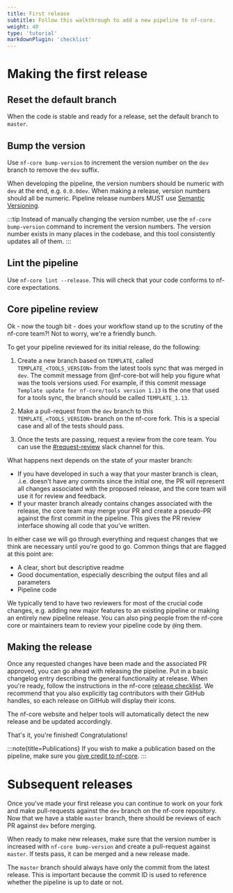 ```yaml
---
title: First release
subtitle: Follow this walkthrough to add a new pipeline to nf-core.
weight: 40
type: 'tutorial'
markdownPlugin: 'checklist'
---
```


# Making the first release

## Reset the default branch

When the code is stable and ready for a release, set the default branch to `master`.

## Bump the version

Use `nf-core bump-version` to increment the version number on the `dev` branch to remove
the `dev` suffix.

When developing the pipeline, the version numbers should be numeric with `dev` at the end,
e.g. `0.0.0dev`. When making a release, version numbers should all be numeric. Pipeline
release numbers MUST use [Semantic Versioning](https://semver.org/).

:::tip
Instead of manually changing the version number, use the `nf-core bump-version` command to increment the version numbers. The version number
exists in many places in the codebase, and this tool consistently updates all of them.
:::

## Lint the pipeline

Use `nf-core lint --release`. This will check that your code conforms to nf-core expectations.

## Core pipeline review

Ok - now the tough bit - does your workflow stand up to the scrutiny of the nf-core team?!
Not to worry, we're a friendly bunch.

To get your pipeline reviewed for its initial release, do the following:

1. Create a new branch based on `TEMPLATE`, called `TEMPLATE_<TOOLS_VERSION>` from the latest tools sync that was merged in `dev`.
   The commit message from @nf-core-bot will help you figure what was the tools versions used.
   For example, if this commit message `Template update for nf-core/tools version 1.13` is the one that used for a tools sync,
   the branch should be called `TEMPLATE_1.13`.

2. Make a pull-request from the `dev` branch to this `TEMPLATE_<TOOLS_VERSION>` branch on the nf-core fork. This is a
   special case and all of the tests should pass.

3. Once the tests are passing, request a review from the core team. You can use the
   [#request-review](https://app.slack.com/client/TE6CZUZPH/CQY2U5QU9) slack channel for this.

What happens next depends on the state of your master branch:

- If you have developed in such a way that your master branch is clean, .i.e. doesn't have
  any commits since the initial one, the PR will represent all changes
  associated with the proposed release, and the core team will use it for review and
  feedback.
- If your master branch already contains changes associated with the release, the core
  team may merge your PR and create a pseudo-PR against the first commit in the
  pipeline. This gives the PR review interface showing all code that you've written.

In either case we will go through everything and request changes that we think are
necessary until you're good to go. Common things that are flagged at this point are:

- A clear, short but descriptive readme
- Good documentation, especially describing the output files and all parameters
- Pipeline code

We typically tend to have two reviewers for most of the crucial code changes, e.g. adding
new major features to an existing pipeline or making an entirely new pipeline release. You
can also ping people from the nf-core core or maintainers team to review your pipeline
code by `@`ing them.

## Making the release

Once any requested changes have been made and the associated PR approved, you can go ahead
with releasing the pipeline. Put in a basic changelog entry describing the general
functionality at release. When you're ready, follow the instructions in the nf-core
[release checklist](/docs/checklists/pipeline_release). We recommend that you also explicitly
tag contributors with their GitHub handles, so each release on GitHub will display their icons.

The nf-core website and helper tools will automatically detect the new release and be updated accordingly.

That's it, you're finished! Congratulations!

:::note{title=Publications}
If you wish to make a publication based on the pipeline, make sure you [give credit to nf-core](/docs/guidelines/pipelines/recommendations/publication_credit).
:::

# Subsequent releases

Once you've made your first release you can continue to work on your fork and make pull-requests
against the `dev` branch on the nf-core repository. Now that we have a stable `master` branch,
there should be reviews of each PR against `dev` before merging.

When ready to make new releases, make sure that the version number is increased with
`nf-core bump-version` and create a pull-request against `master`. If tests pass, it
can be merged and a new release made.

The `master` branch should always have only the commit from the latest release. This is important
because the commit ID is used to reference whether the pipeline is up to date or not.

